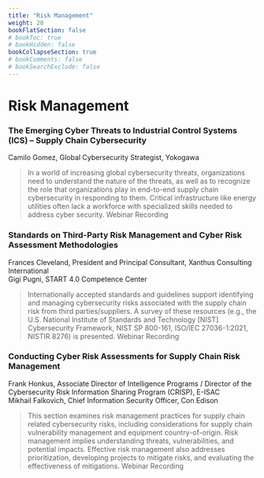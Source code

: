 ```yaml
---
title: "Risk Management"
weight: 20
bookFlatSection: false
# bookToc: true
# bookHidden: false
bookCollapseSection: true
# bookComments: false
# bookSearchExclude: false
---
```


# Risk Management

### The Emerging Cyber Threats to Industrial Control Systems (ICS) – Supply Chain Cybersecurity
Camilo Gomez, Global Cybersecurity Strategist, Yokogawa
> In a world of increasing global cybersecurity threats, organizations need to understand the nature of the threats, as well as to recognize the role that organizations play in end-to-end supply chain cybersecurity in responding to them. Critical infrastructure like energy utilities often lack a workforce with specialized skills needed to address cyber security. Webinar Recording

### Standards on Third-Party Risk Management and Cyber Risk Assessment Methodologies
Frances Cleveland, President and Principal Consultant, Xanthus Consulting International  
Gigi Pugni, START 4.0 Competence Center
> Internationally accepted standards and guidelines support identifying and managing cybersecurity risks associated with the supply chain risk from third parties/suppliers. A survey of these resources (e.g., the U.S. National Institute of Standards and Technology [NIST] Cybersecurity Framework, NIST SP 800-161, ISO/IEC 27036-1:2021, NISTIR 8276) is presented. Webinar Recording
 
### Conducting Cyber Risk Assessments for Supply Chain Risk Management
Frank Honkus, Associate Director of Intelligence Programs / Director of the Cybersecurity Risk Information Sharing Program (CRISP), E-ISAC  
Mikhail Falkovich, Chief Information Security Officer, Con Edison
>This section examines risk management practices for supply chain related cybersecurity risks, including considerations for supply chain vulnerability management and equipment country-of-origin. Risk management implies understanding threats, vulnerabilities, and potential impacts. Effective risk management also addresses prioritization, developing projects to mitigate risks, and evaluating the effectiveness of mitigations. Webinar Recording
